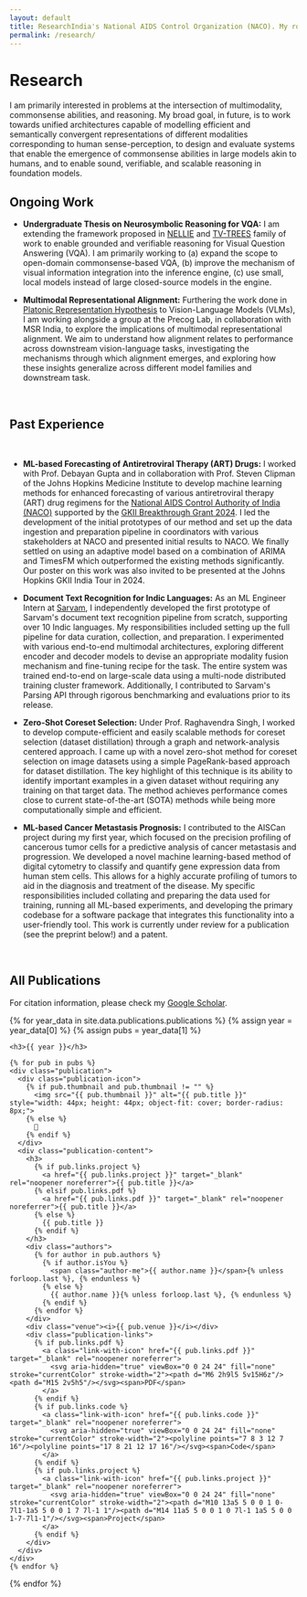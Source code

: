 ```yaml
---
layout: default
title: ResearchIndia's National AIDS Control Organization (NACO). My role involved setting up the complete data cleaning and processing pipeline, experimenting with different models, and developing the first few iterations of the forecasting tool. We presented our initial results to senior NACO executives. The method is now being adopted by NACO for country-wide forecasting of more than 17 HIV drugs, which will optimize availability and positively impact lakhs of patients living with HIV
permalink: /research/
---
```


# Research
<div class="section">
  <p>
    I am primarily interested in problems at the intersection of multimodality, commonsense abilities, and reasoning. My broad goal, in future, is to work towards unified architectures capable of modelling efficient and semantically convergent representations of different modalities corresponding to human sense-perception, to design and evaluate systems that enable the emergence of commonsense abilities in large models akin to humans, and to enable sound, verifiable, and scalable reasoning in foundation models.
  </p>
</div>

<div class="section">
  <h2>Ongoing Work</h2>
  <ul class="research-list">
    <li><p><b>Undergraduate Thesis on Neurosymbolic Reasoning for VQA:</b> I am extending the framework proposed in <a href="https://arxiv.org/pdf/2209.07662">NELLIE</a> and <a href="https://arxiv.org/pdf/2402.19467">TV-TREES</a> family of work to enable grounded and verifiable reasoning for Visual Question Answering (VQA). I am primarily working to (a) expand the scope to open-domain commonsense-based VQA, (b) improve the mechanism of visual information integration into the inference engine, (c) use small, local models instead of large closed-source models in the engine.</p></li>
    <li><p><b>Multimodal Representational Alignment:</b> Furthering the work done in <a href="https://arxiv.org/pdf/2405.07987" target="_blank">Platonic Representation Hypothesis</a> to Vision-Language Models (VLMs), I am working alongside a group at the Precog Lab, in collaboration with MSR India, to explore the implications of multimodal representational alignment. We aim to understand how alignment relates to performance across downstream vision-language tasks, investigating the mechanisms through which alignment emerges, and exploring how these insights generalize across different model families and downstream task. </p></li>
  </ul>
</div>
<div class="section">
  <h2>Past Experience</h2>
  <ul class="research-list">
    <li><p><b>ML-based Forecasting of Antiretroviral Therapy (ART) Drugs:</b> I worked with Prof. Debayan Gupta and in collaboration with Prof. Steven Clipman of the Johns Hopkins Medicine Institute to develop machine learning methods for enhanced forecasting of various antiretroviral therapy (ART) drug regimens for the <a href="https://naco.gov.in/" target="_blank">National AIDS Control Authority of India (NACO)</a> supported by the <a href="https://indiainstitute.jhu.edu/news/news-2025/news-from-gkii-2024/gkii-announces-breakthrough-grant-awardees-for-health-data-research/" target="_blank">GKII Breakthrough Grant 2024</a>. I led the development of the initial prototypes of our method and set up the data ingestion and preparation pipeline in coordinators with various stakeholders at NACO and presented initial results to NACO. We finally settled on using an adaptive model based on a combination of ARIMA and TimesFM which outperformed the existing methods significantly. Our poster on this work was also invited to be presented at the Johns Hopkins GKII India Tour in 2024.</p></li>
    <li><p><b>Document Text Recognition for Indic Languages:</b> As an ML Engineer Intern at <a href="https://www.sarvam.ai/">Sarvam</a>, I independently developed the first prototype of Sarvam's document text recognition pipeline from scratch, supporting over 10 Indic languages. My responsibilities included setting up the full pipeline for data curation, collection, and preparation. I experimented with various end-to-end multimodal architectures, exploring different encoder and decoder models to devise an appropriate modality fusion mechanism and fine-tuning recipe for the task. The entire system was trained end-to-end on large-scale data using a multi-node distributed training cluster framework. Additionally, I contributed to Sarvam's Parsing API through rigorous benchmarking and evaluations prior to its release.</p></li>
    <li><p><b>Zero-Shot Coreset Selection:</b> Under Prof. Raghavendra Singh, I worked to develop compute-efficient and easily scalable methods for coreset selection (dataset distillation) through a graph and network-analysis centered approach. I came up with a novel zero-shot method for coreset selection on image datasets using a simple PageRank-based approach for dataset distillation. The key highlight of this technique is its ability to identify important examples in a given dataset without requiring any training on that target data. The method achieves performance comes close to current state-of-the-art (SOTA) methods while being more computationally simple and efficient.</p></li>
    <li><p><b>ML-based Cancer Metastasis Prognosis:</b> I contributed to the AISCan project during my first year, which focused on the precision profiling of cancerous tumor cells for a predictive analysis of cancer metastasis and progression. We developed a novel machine learning-based method of digital cytometry to classify and quantify gene expression data from human stem cells. This allows for a highly accurate profiling of tumors to aid in the diagnosis and treatment of the disease. My specific responsibilities included collating and preparing the data used for training, running all ML-based experiments, and developing the primary codebase for a software package that integrates this functionality into a user-friendly tool. This work is currently under review for a publication (see the preprint below!) and a patent.</p></li>
  </ul>
</div>
<div class="section">
  <h2>All Publications</h2>
  <p> 
    For citation information, please check my <a href="https://scholar.google.com/citations?user=SGjrwBwAAAAJ&hl=en">Google Scholar</a>.
  </p>
  {% for year_data in site.data.publications.publications %}
    {% assign year = year_data[0] %}
    {% assign pubs = year_data[1] %}
    
    <h3>{{ year }}</h3>
    
    {% for pub in pubs %}
    <div class="publication">
      <div class="publication-icon">
        {% if pub.thumbnail and pub.thumbnail != "" %}
          <img src="{{ pub.thumbnail }}" alt="{{ pub.title }}" style="width: 44px; height: 44px; object-fit: cover; border-radius: 8px;">
        {% else %}
          📄
        {% endif %}
      </div>
      <div class="publication-content">
        <h3>
          {% if pub.links.project %}
            <a href="{{ pub.links.project }}" target="_blank" rel="noopener noreferrer">{{ pub.title }}</a>
          {% elsif pub.links.pdf %}
            <a href="{{ pub.links.pdf }}" target="_blank" rel="noopener noreferrer">{{ pub.title }}</a>
          {% else %}
            {{ pub.title }}
          {% endif %}
        </h3>
        <div class="authors">
          {% for author in pub.authors %}
            {% if author.isYou %}
              <span class="author-me">{{ author.name }}</span>{% unless forloop.last %}, {% endunless %}
            {% else %}
              {{ author.name }}{% unless forloop.last %}, {% endunless %}
            {% endif %}
          {% endfor %}
        </div>
        <div class="venue"><i>{{ pub.venue }}</i></div>
        <div class="publication-links">
          {% if pub.links.pdf %}
            <a class="link-with-icon" href="{{ pub.links.pdf }}" target="_blank" rel="noopener noreferrer">
              <svg aria-hidden="true" viewBox="0 0 24 24" fill="none" stroke="currentColor" stroke-width="2"><path d="M6 2h9l5 5v15H6z"/><path d="M15 2v5h5"/></svg><span>PDF</span>
            </a>
          {% endif %}
          {% if pub.links.code %}
            <a class="link-with-icon" href="{{ pub.links.code }}" target="_blank" rel="noopener noreferrer">
              <svg aria-hidden="true" viewBox="0 0 24 24" fill="none" stroke="currentColor" stroke-width="2"><polyline points="7 8 3 12 7 16"/><polyline points="17 8 21 12 17 16"/></svg><span>Code</span>
            </a>
          {% endif %}
          {% if pub.links.project %}
            <a class="link-with-icon" href="{{ pub.links.project }}" target="_blank" rel="noopener noreferrer">
              <svg aria-hidden="true" viewBox="0 0 24 24" fill="none" stroke="currentColor" stroke-width="2"><path d="M10 13a5 5 0 0 1 0-7l1-1a5 5 0 0 1 7 7l-1 1"/><path d="M14 11a5 5 0 0 1 0 7l-1 1a5 5 0 0 1-7-7l1-1"/></svg><span>Project</span>
            </a>
          {% endif %}
        </div>
      </div>
    </div>
    {% endfor %}
  {% endfor %}
</div>